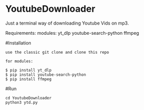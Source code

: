 # YoutubeDownloader
Just a terminal way of downloading Youtube Vids on mp3.

Requirements:
modules:
  yt_dlp
  youtube-search-python
  ffmpeg

#Installation
```
use the classic git clone and clone this repo

for modules:

$ pip install yt_dlp
$ pip install youtube-search-python
$ pip install ffmpeg
```

#Run

```
cd YoutubeDownloader
python3 ytd.py
```
